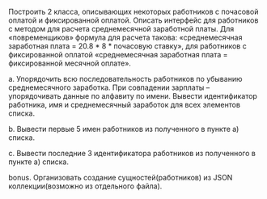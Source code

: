 Построить 2 класса, описывающих некоторых работников с почасовой оплатой и фиксированной оплатой. Описать интерфейс для работников с методом для расчета среднемесячной заработной платы. Для «повременщиков» формула для расчета такова: «среднемесячная заработная плата = 20.8 * 8 * почасовую ставку», для работников с фиксированной оплатой «среднемесячная заработная плата = фиксированной месячной оплате».

a. Упорядочить всю последовательность работников по убыванию среднемесячного заработка. При совпадении зарплаты – упорядочивать данные по алфавиту по имени. Вывести идентификатор работника, имя и среднемесячный заработок для всех элементов списка.

b. Вывести первые 5 имен работников из полученного в пункте а) списка.

c. Вывести последние 3 идентификатора работников из полученного в пункте а) списка.

bonus. Организовать создание сущностей(работников) из JSON коллекции(возможно из отдельного файла).